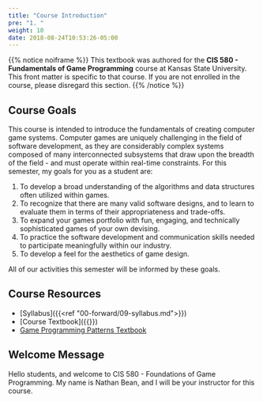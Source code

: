 ```yaml
---
title: "Course Introduction"
pre: "1. "
weight: 10
date: 2018-08-24T10:53:26-05:00
---
```


{{% notice noiframe %}}
This textbook was authored for the **CIS 580 - Fundamentals of Game Programming** course at Kansas State University.  This front matter is specific to that course.  If you are not enrolled in the course, please disregard this section.
{{% /notice %}}

## Course Goals
This course is intended to introduce the fundamentals of creating computer game systems. Computer games are uniquely challenging in the field of software development, as they are considerably complex systems composed of many interconnected subsystems that draw upon the breadth of the field - and must operate within real-time constraints. For this semester, my goals for you as a student are:

1. To develop a broad understanding of the algorithms and data structures often utilized within
games.
2. To recognize that there are many valid software designs, and to learn to evaluate them in terms of their appropriateness and trade-offs.
3. To expand your games portfolio with fun, engaging, and technically sophisticated games of your own devising.
4. To practice the software development and communication skills needed to participate meaningfully within our industry.
5. To develop a feel for the aesthetics of game design.

All of our activities this semester will be informed by these goals. 

## Course Resources 

* [Syllabus]({{<ref "00-forward/09-syllabus.md">}})
* [Course Textbook]({{<param textbookURL>}})
* [Game Programming Patterns Textbook](https://gameprogrammingpatterns.com/)

## Welcome Message
Hello students, and welcome to CIS 580 - Foundations of Game Programming.  My name is Nathan Bean, and I will be your instructor for this course.
